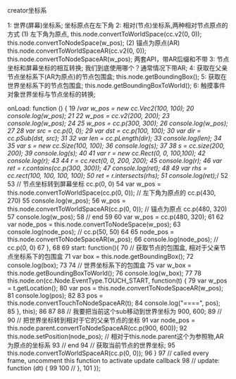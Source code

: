 creator坐标系

1: 世界(屏幕)坐标系;
    坐标原点在左下角
2: 相对(节点)坐标系,两种相对节点原点的方式
    (1) 左下角为原点,
     this.node.convertToWorldSpace(cc.v2(0, 0));
     this.node.convertToNodeSpace(w_pos);
    (2) 锚点为原点(AR)
     this.node.convertToWorldSpaceAR(cc.v2(0, 0));
    this.node.convertToNodeSpaceAR(w_pos);
    两套API，带AR后缀和不带
3: 节点坐标和屏幕坐标的相互转换; 我们到底使用哪个？通常情况下带AR;
4: 获取在父亲节点坐标系下(AR为原点)的节点包围盒;
    this.node.getBoundingBox();
5: 获取在世界坐标系下的节点包围盒;
    this.node.getBoundingBoxToWorld();
6: 触摸事件对象世界坐标与节点坐标的转换;

 onLoad: function () {
 19         /*var w_pos = new cc.Vec2(100, 100);
 20         console.log(w_pos);
 21 
 22         w_pos = cc.v2(200, 200);
 23         console.log(w_pos);
 24 
 25         w_pos = cc.p(300, 300);
 26         console.log(w_pos);
 27 
 28         var src = cc.p(0, 0);
 29         var dst = cc.p(100, 100);
 30         var dir = cc.pSub(dst, src);
 31 
 32         var len = cc.pLength(dir);
 33         console.log(len);
 34 
 35         var s = new cc.Size(100, 100);
 36         console.log(s);
 37 
 38         s = cc.size(200, 200);
 39         console.log(s);
 40 
 41         var r = new cc.Rect(0, 0, 100,100);
 42         console.log(r);
 43 
 44         r = cc.rect(0, 0, 200, 200);
 45         console.log(r);
 46         var ret = r.contains(cc.p(300, 300));
 47         console.log(ret);
 48 
 49         var rhs = cc.rect(100, 100, 100, 100);
 50         ret = r.intersects(rhs);
 51         console.log(ret);*/
 52 
 53         // 节点坐标转到屏幕坐标 cc.p(0, 0)
 54         var w_pos = this.node.convertToWorldSpace(cc.p(0, 0)); // 左下角为原点的   cc.p(430, 270)
 55         console.log(w_pos);
 56         w_pos = this.node.convertToWorldSpaceAR(cc.p(0, 0)); // 锚点为原点 cc.p(480, 320)
 57         console.log(w_pos);
 58         // end 
 59 
 60         var w_pos = cc.p(480, 320);
 61 
 62         var node_pos = this.node.convertToNodeSpace(w_pos);
 63         console.log(node_pos); // cc.p(50, 50)
 64 
 65         node_pos = this.node.convertToNodeSpaceAR(w_pos);
 66         console.log(node_pos); // cc.p(0, 0)
 67     },
 68 
 69     start: function(){
 70         // 获取节点的包围盒, 相对于父亲节点坐标系下的包围盒
 71         var box = this.node.getBoundingBox();
 72         console.log(box);
 73 
 74         // 世界坐标系下的包围盒
 75         var w_box = this.node.getBoundingBoxToWorld();
 76         console.log(w_box);
 77 
 78         this.node.on(cc.Node.EventType.TOUCH_START, function(t) {
 79             var w_pos = t.getLocation();
 80             var pos = this.node.convertToNodeSpaceAR(w_pos);
 81             console.log(pos);
 82 
 83             pos = this.node.convertTouchToNodeSpaceAR(t);
 84             console.log("====", pos);
 85         }, this);
 86 
 87 
 88         // 我要把当前这个sub移动到世界坐标为 900, 600;
 89         // 
 90         // 把世界坐标转到相对于它的父亲节点的坐标
 91         var node_pos = this.node.parent.convertToNodeSpaceAR(cc.p(900, 600));
 92         this.node.setPosition(node_pos); // 相对于this.node.parent这个为参照物,AR为原点的坐标系
 93         // end 
 94         // 获取当前节点的世界坐标;
 95         this.node.convertToWorldSpaceAR(cc.p(0, 0));
 96     }
 97     // called every frame, uncomment this function to activate update callback
 98     // update: function (dt) {
 99 
100     // },
101 });